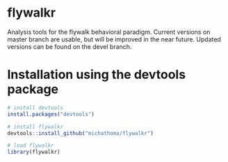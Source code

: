 # flywalkr
Analysis tools for the flywalk behavioral paradigm. Current versions on master branch are usable, but will be improved in the near future.
Updated versions can be found on the devel branch.

# Installation using the devtools package
```r
# install devtools
install.packages("devtools")

# install flywalkr 
devtools::install_github("michathoma/flywalkr")

# load flywalkr
library(flywalkr)
```
